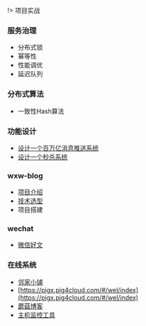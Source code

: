!> 项目实战



### 服务治理

- 分布式锁
- 幂等性
- 性能调优
- 延迟队列

### **分布式算法** 

- 一致性Hash算法

### 功能设计

- [设计一个百万亿消息推送系统](/项目实践/项目设计方案/百万级消息推送系统/README.md) 
- [设计一个秒杀系统](/项目实践/项目设计方案/秒杀系统/README.md) 

### wxw-blog

- [项目介绍 ](/项目实践/wxw-blog/项目介绍) 
- [技术选型](/项目实践/wxw-blog/技术选型.md) 
- 项目搭建


### wechat

- [微信好文](/项目实践/wechat/) 

### 在线系统

- [邻家小铺](http://microapp.gitee.io/linjiashop/) 
- [https://pigx.pig4cloud.com/#/wel/index](https://pigx.pig4cloud.com/#/wel/index) 
- [蘑菇博客](http://moxi159753.gitee.io/mogu_blog_doc/#/README) 
- [主机监控工具](https://www.wgstart.com/) 

